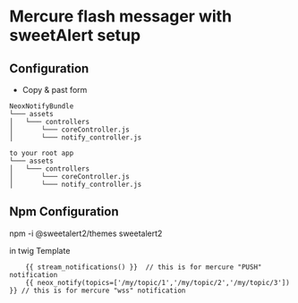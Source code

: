 # Mercure flash messager with sweetAlert setup


## Configuration
* Copy & past form  
```
NeoxNotifyBundle
└─── assets
│   └─── controllers
│       └─── coreController.js
│       └─── notify_controller.js

to your root app 
└─── assets
│   └─── controllers
│       └─── coreController.js
│       └─── notify_controller.js
```

## Npm Configuration

npm -i @sweetalert2/themes sweetalert2

in twig Template 
```twig
    {{ stream_notifications() }}  // this is for mercure "PUSH" notification
    {{ neox_notify(topics=['/my/topic/1','/my/topic/2','/my/topic/3']) }} // this is for mercure "wss" notification
```
